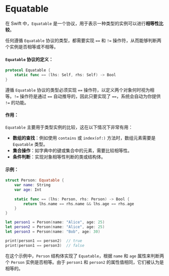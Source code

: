 # Equatable

在 Swift 中，`Equatable` 是一个协议，用于表示一种类型的实例可以进行**相等性比较**。

任何遵循 `Equatable` 协议的类型，都需要实现 `==` 和 `!=` 操作符，从而能够判断两个实例是否相等或不相等。

#### `Equatable` 协议的定义：

```swift
protocol Equatable {
    static func == (lhs: Self, rhs: Self) -> Bool
}
```

遵循 `Equatable` 协议的类型必须实现 `==` 操作符，以定义两个对象何时视为相等。`!=` 操作符是通过 `==` 自动推导的，因此只要实现了 `==`，系统会自动为你提供 `!=` 的功能。

#### 作用：

`Equatable` 主要用于类型实例的比较，这在以下情况下非常有用：

* **数组的查找**：例如使用 `contains` 或 `index(of:)` 方法时，数组元素需要是 `Equatable` 类型。
* **集合操作**：如字典中的键或集合中的元素，需要比较相等性。
* **条件判断**：实现对象相等性判断的类或结构体。

#### 示例：

```swift
struct Person: Equatable {
    var name: String
    var age: Int
    
    static func == (lhs: Person, rhs: Person) -> Bool {
        return lhs.name == rhs.name && lhs.age == rhs.age
    }
}

let person1 = Person(name: "Alice", age: 25)
let person2 = Person(name: "Alice", age: 25)
let person3 = Person(name: "Bob", age: 30)

print(person1 == person2)  // true
print(person1 == person3)  // false
```

在这个示例中，`Person` 结构体实现了 `Equatable`，根据 `name` 和 `age` 属性来判断两个 `Person` 实例是否相等。由于 `person1` 和 `person2` 的属性值相同，它们被认为是相等的。
